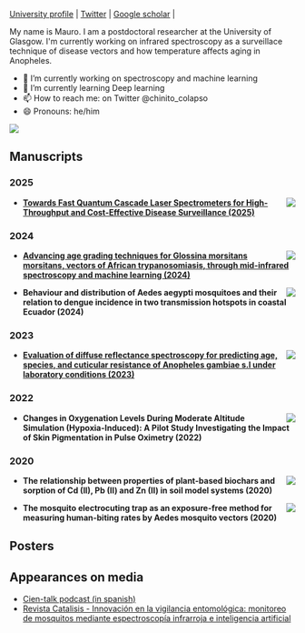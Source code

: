 [University profile][0] | [Twitter][1] | [Google scholar][2] |

My name is Mauro. I am a postdoctoral researcher at the University of Glasgow. I'm currently working on infrared spectroscopy as a surveillace technique of disease vectors and how temperature affects aging in Anopheles. 
- 🔭 I’m currently working on spectroscopy and machine learning
- 🌱 I’m currently learning Deep learning
- 📫 How to reach me: on Twitter @chinito_colapso
- 😄 Pronouns: he/him
  
![](https://komarev.com/ghpvc/?username=maurocolapso)

## Manuscripts

### 2025

- <a href="https://doi.org/10.1093/biomethods/bpae058](https://doi.org/10.3390/spectroscj3010008"><img src="https://zenodo.org/badge/DOI/10.1371/journal.pntd.0010932.svg" align="right"/></a> **[Towards Fast Quantum Cascade Laser Spectrometers for High-Throughput and Cost-Effective Disease Surveillance (2025)](https://github.com/maurocolapso/QCL_Pazminoetal)**

### 2024

- <a href="https://doi.org/10.1093/biomethods/bpae058"><img src="https://zenodo.org/badge/DOI/10.1371/journal.pntd.0010932.svg" align="right"/></a> **[Advancing age grading techniques for Glossina morsitans morsitans, vectors of African trypanosomiasis, through mid-infrared spectroscopy and machine learning (2024)](https://github.com/maurocolapso/Pazmino_TsetseMIRS_2023)**

- <a href="https://doi.org/10.1371/journal.pntd.0010932"><img src="https://zenodo.org/badge/DOI/10.1371/journal.pntd.0010932.svg" align="right"/></a> **Behaviour and distribution of Aedes aegypti mosquitoes and their relation to dengue incidence in two transmission hotspots in coastal Ecuador (2024)**

### 2023
- <a href="https://doi.org/10.1007/978-3-319-76207-4_15"><img src="https://zenodo.org/badge/DOI/10.1038/s41598-023-45696-x.svg" align="right"/></a> **[Evaluation of diffuse reflectance spectroscopy for predicting age, species, and cuticular resistance of Anopheles gambiae s.l under laboratory conditions (2023)](https://github.com/maurocolapso/ML-DRIFT_Pazmino_et_al_2023.git)**

### 2022
- <a href="https://doi.org/10.1007/978-3-031-14190-4_64"><img src="https://zenodo.org/badge/DOI/10.1007/978-3-031-14190-4_64.svg" align="right"/></a> **Changes in Oxygenation Levels During Moderate Altitude Simulation (Hypoxia-Induced): A Pilot Study Investigating the Impact of Skin Pigmentation in Pulse Oximetry (2022)**

### 2020
- <a href="https://doi.org/10.1016/j.heliyon.2020.e05388"><img src="https://zenodo.org/badge/DOI/10.1016/j.heliyon.2020.e05388.svg" align="right"/></a> **The relationship between properties of plant-based biochars and sorption of Cd (II), Pb (II) and Zn (II) in soil model systems (2020)**

- <a href="https://doi.org/10.1186/s13071-020-3887-8"><img src="https://zenodo.org/badge/DOI/10.1186/s13071-020-3887-8.svg" align="right"/></a> **The mosquito electrocuting trap as an exposure-free method for measuring human-biting rates by Aedes mosquito vectors (2020)**

## Posters
  


## Appearances on media
- [Cien-talk podcast (in spanish)](https://open.spotify.com/episode/6vhpL34U4w8yukOXgfpfjT?si=5d62eca124494eaf)
- [Revista Catalisis - Innovación en la vigilancia entomológica: monitoreo de mosquitos mediante espectroscopía infrarroja e inteligencia artificial](https://www.catalisisec.com/v5-n9-monitoreo-mosquitos)

[0]: https://www.gla.ac.uk/schools/bohvm/staff/mauropazminobetancourth/
[1]: https://twitter.com/chinito_colapso
[2]: https://scholar.google.co.uk/citations?user=m4iwAloAAAAJ&hl=en
